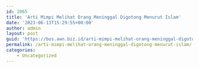 ```yaml
---
id: 2065
title: 'Arti Mimpi Melihat Orang Meninggal Digotong Menurut Islam'
date: '2023-06-13T15:29:55+00:00'
author: admin
layout: post
guid: 'https://bos.awn.biz.id/arti-mimpi-melihat-orang-meninggal-digotong-menurut-islam/'
permalink: /arti-mimpi-melihat-orang-meninggal-digotong-menurut-islam/
categories:
    - Uncategorized
---
```


